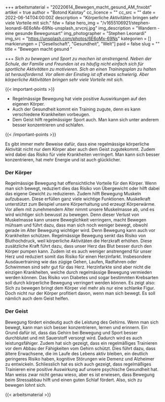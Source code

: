 +++
arbeitsmaterial = "20220614_Bewegen_macht_gesund_AM_fnxobt"
artikel = true
author = "Botond Kalotay"
cc_licence = ""
cc_src = ""
date = 2022-06-14T04:00:00Z
description = "Körperliche Aktivitäten bringen sehr viele Vorteile mit sich."
fdw = false
hero_img = "/v1655106921/stephen-leonardi-6E6oMx-69Ns-unsplash_srvcnj.jpg"
img_description = "Wandern - eine gesunde Bewegunsart"
img_photographer = "Stephen Leonardi"
img_src = "https://unsplash.com/photos/6E6oMx-69Ns"
kategorien = []
markierungen = ["Gesellschaft", "Gesundheit", "Welt"]
paid = false
slug = ""
title = "Bewegen macht gesund "

+++
_Sich zu bewegen und Sport zu machen ist anstrengend. Neben der Schule, der Familie und Freunden ist es häufig nicht einfach sich für sportliche Aktivitäten zu motivieren. Sich an einen Trainingsplan zu halten ist herausfordernd. Vor allem der Einstieg ist oft etwas schwierig. Aber körperliche Aktivitäten bringen sehr viele Vorteile mit sich._

{{< important-points >}} 



<ul>

<li>Regelmässige Bewegung hat viele positive Auswirkungen auf den eigenen Körper.</li>

<li>Auch der Gesundheit kommt ein Training zugute, denn es kann verschiedene Krankheiten vorbeugen.</li>

<li>Dem Geist hilft regelmässiger Sport auch. Man kann sich unter anderem besser konzentrieren und schlafen.</li>

</ul> {{< /important-points >}}

Es gibt immer mehr Beweise dafür, dass eine regelmässige körperliche Aktivität nicht nur dem Körper aber auch dem Geist zugutekommt. Zudem wird dabei das Risiko für viele Krankheiten verringert. Man kann sich besser konzentrieren, hat mehr Energie und ist auch glücklicher.

### Der Körper

Regelmässige Bewegung hat offensichtliche Vorteile für den Körper. Wenn man sich bewegt, reduziert dies das Risiko von Übergewicht oder hilft dabei das eigene Gewicht zu reduzieren. Zudem hilft Bewegung Muskeln aufzubauen. Diese erfüllen ganz viele wichtige Funktionen. Muskelkraft unterstützt zum Beispiel unsere Körperhaltung und erzeugt Körperwärme. Vor allem mit zunehmendem Alter nimmt unsere Muskelmasse ab, und es wird wichtiger sich bewusst zu bewegen. Denn dieser Verlust von Muskelmasse kann unsere Beweglichkeit verringern, macht Bewegen mühsam und führt dazu, dass man sich noch weniger bewegt, obwohl gerade im Alter Bewegung wichtiger wird. Denn Bewegung kann auch vor Krankheiten schützen. Regelmässige Bewegung senkt das Risiko von Bluthochdruck, weil körperliche Aktivitäten die Herzkraft erhöhen. Diese zusätzliche Kraft führt dazu, dass unser Herz das Blut besser durch den Körper pumpen kann. Zudem ist es auch weniger anstrengend für unser Herz und reduziert somit das Risiko für einen Herzinfarkt. Insbesondere Ausdauertraining wie das zügige Gehen, Laufen, Radfahren oder Schwimmen sind sehr gut für das Herz. Herzinfarkte sind aber nicht die einzigen Krankheiten, welche durch regelmässige Bewegung vermieden werden können. Das Risiko von Diabetes und sogar bestimmten Krebsarten soll durch körperliche Bewegung verringert werden können. Es zeigt also: Sich zu bewegen bringt dem Körper viel mehr als nur eine schlanke Figur. Doch nicht nur der Körper profitiert davon, wenn man sich bewegt. Es soll nämlich auch dem Geist helfen.

### Der Geist

Bewegung fördert eindeutig auch die Leistung des Gehirns. Wenn man sich bewegt, kann man sich besser konzentrieren, lernen und erinnern. Ein Grund dafür ist, dass das Gehirn bei Bewegung und Sport besser durchblutet und mit Sauerstoff versorgt wird. Dadurch wird es auch leistungsfähiger. Zudem hat sich gezeigt, dass ein regelmäßiges Trainieren vor dem Abbau der Fähigkeiten vom Gehirn schützt. Dies führt dazu, dass ältere Erwachsene, die im Laufe des Lebens aktiv bleiben, ein deutlich geringeres Risiko haben, kognitive Störungen wie Demenz und Alzheimer zu entwickeln. Schliesslich hat es sich auch gezeigt, dass regelmäßiges Trainieren eine positive Auswirkung auf unsere psychische Gesundheit hat. Man weiss zwar nicht genau wieso, aber es ist erwiesen, dass Bewegung beim Stressabbau hilft und einen guten Schlaf fördert. Also, sich zu bewegen lohnt sich.

{{< arbeitsmaterial >}}
